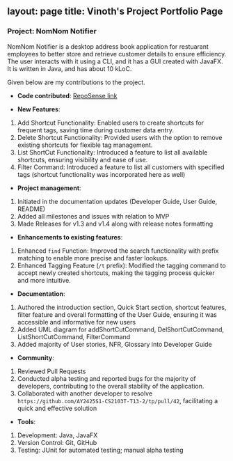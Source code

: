 layout: page
title: Vinoth's Project Portfolio Page
---

### Project: NomNom Notifier

NomNom Notifier is a desktop address book application for restuarant employees to better store and retrieve customer details to ensure efficiency.
The user interacts with it using a CLI, and it has a GUI created with JavaFX. It is written in Java, and has about 10 kLoC.

Given below are my contributions to the project.

* **Code contributed**: [RepoSense link]()


* **New Features**:
1. Add Shortcut Functionality: Enabled users to create shortcuts for frequent tags, saving time during customer data entry.
2. Delete Shortcut Functionality: Provided users with the option to remove existing shortcuts for flexible tag management.
3. List ShortCut Functionality: Introduced a feature to list all available shortcuts, ensuring visibility and ease of use.
4. Filter Command: Introduced a feature to list all customers with specified tags (shortcut functionality was incorporated here as well)


* **Project management**:
1. Initiated in the documentation updates (Developer Guide, User Guide, README)
2. Added all milestones and issues with relation to MVP
2. Made Releases for v1.3 and v1.4 along with release notes formatting
    

* **Enhancements to existing features**:
1. Enhanced `find` Function: Improved the search functionality with prefix matching to enable more precise and faster lookups.
2. Enhanced Tagging Feature (`/t` prefix): Modified the tagging command to accept newly created shortcuts, making the tagging process quicker and more intuitive.
   
* **Documentation**:
1. Authored the introduction section, Quick Start section, shortcut features, filter feature and overall formatting of the User Guide, ensuring it was accessible and informative for new users
2. Added UML diagram for addShortCutCommand, DelShortCutCommand, ListShortCutCommand, FilterCommand
3. Added majority of User stories, NFR, Glossary into Developer Guide
    

* **Community**:
1. Reviewed Pull Requests
2. Conducted alpha testing and reported bugs for the majority of developers, contributing to the overall stability of the application.
1. Collaborated with another developer to resolve `https://github.com/AY2425S1-CS2103T-T13-2/tp/pull/42`, facilitating a quick and effective solution
    
* **Tools**:
1. Development: Java, JavaFX 
2. Version Control: Git, GitHub 
3. Testing: JUnit for automated testing; manual alpha testing
   

